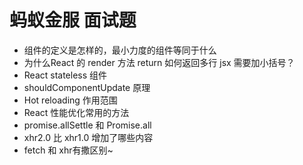 # 蚂蚁金服 面试题

* 组件的定义是怎样的，最小力度的组件等同于什么
* 为什么React 的 render 方法 return 如何返回多行 jsx 需要加小括号？
* React stateless 组件
* shouldComponentUpdate 原理
* Hot reloading 作用范围
* React 性能优化常用的方法
* promise.allSettle 和 Promise.all 
* xhr2.0 比 xhr1.0 增加了哪些内容
* fetch 和 xhr有撒区别~

